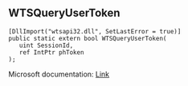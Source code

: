 ## WTSQueryUserToken

```
[DllImport("wtsapi32.dll", SetLastError = true)]
public static extern bool WTSQueryUserToken(
   uint SessionId,
   ref IntPtr phToken
);
```

Microsoft documentation: [Link](https://docs.microsoft.com/en-us/windows/win32/api/wtsapi32/nf-wtsapi32-wtsqueryusertoken)
